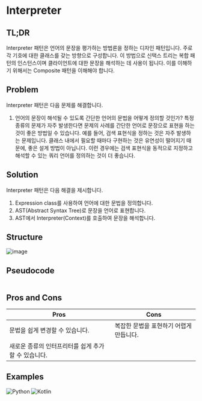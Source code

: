 # Interpreter

## TL;DR

Interpreter 패턴은 언어의 문장을 평가하는 방법론을 정하는 디자인 패턴입니다.
주로 각 기호에 대한 클래스를 갖는 방향으로 구성합니다. 이 방법으로 신택스 트리는 복합 패턴의 인스턴스이며 클라이언트에 대한 문장을 해석하는 데 사용이 됩니다.
이를 이해하기 위해서는 Composite 패턴을 이해해야 합니다.

## Problem

Interpreter 패턴은 다음 문제를 해결합니다.

1. 언어의 문장이 해석될 수 있도록 간단한 언어의 문법을 어떻게 정의할 것인가?
특정 종류의 문제가 자주 발생한다면 문제의 사례를 간단한 언어로 문장으로 표현을 하는 것이 좋은 방법일 수 있습니다.
예를 들어, 검색 표현식을 정하는 것은 자주 발생하는 문제입니다. 클래스 내에서 필요할 때마다 구현하는 것은 유연성이 떨어지기 때문에, 좋은 설게 방법이 아닙니다.
이런 경우에는 검색 표현식을 동적으로 지정하고 해석할 수 있는 쿼리 언어를 정의하는 것이 더 좋습니다.

## Solution

Interpreter 패턴은 다음 해결을 제시합니다.
1. Expression class를 사용하여 언어에 대한 문법을 정의합니다.
2. AST(Abstract Syntax Tree)로 문장을 언어로 표현합니다.
3. AST에서 Interpreter(Context)를 호출하여 문장을 해석합니다.

## Structure

![image](https://www.planttext.com/api/plantuml/svg/ZP7D2i8m383lUOgmaquwy2eYa-d1YnTzWReLAVIFDiE1-kuMHsM7ChmKadp9rxHr8Ewfrmg092c19qF2Eo_YYGmlNBkOR1GF0G-ItptN0D1-uqP9OIW5DZOEb6hxMo3FMpeESLO8qXfy0k9Afl6B9RmJV1LUIyFLF3ooPsl-mo5pXUsBTVPXCi8vEgi46DT7jiiiEod-7YPZADPLLPK5bgntBE_Pe9WuQs6w-5aV)

## Pseudocode

```

```

## Pros and Cons
| Pros | Cons |
|------|------|
|문법을 쉽게 변경할 수 있습니다.|복잡한 문법을 표현하기 어렵게 만듭니다.|
|새로운 종류의 인터프리터를 쉽게 추가할 수 있습니다.|      |

## Examples

![Python](https://img.shields.io/badge/python-3670A0?style=for-the-badge&logo=python&logoColor=ffdd54)
![Kotlin](https://img.shields.io/badge/Kotlin-0095D5?&style=for-the-badge&logo=kotlin&logoColor=white)
